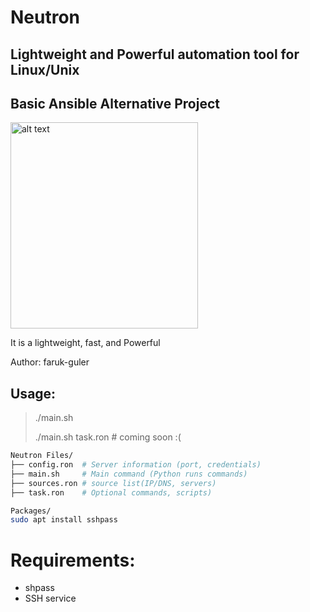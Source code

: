 # Neutron
## Lightweight and Powerful automation tool for Linux/Unix
## Basic Ansible Alternative Project
<img src="https://farukguler.com/assets/img/neutron.png" alt="alt text" width="300" height="330">

It is a lightweight, fast, and Powerful

Author: faruk-guler
## Usage:
> ./main.sh
> 
> ./main.sh task.ron # coming soon :(
~~~sh
Neutron Files/
├── config.ron  # Server information (port, credentials)
├── main.sh     # Main command (Python runs commands)
├── sources.ron # source list(IP/DNS, servers)
├── task.ron    # Optional commands, scripts)

Packages/
sudo apt install sshpass

~~~

# Requirements:
- shpass
- SSH service


